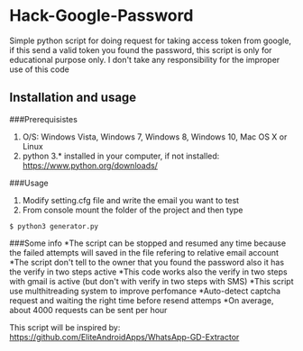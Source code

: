 # Hack-Google-Password
Simple python script for doing request for taking access token from google, if this send a valid token you found the password, this script is only for educational purpose only. I don't take any responsibility for the improper use of this code
## Installation and usage
###Prerequisistes
1. O/S: Windows Vista, Windows 7, Windows 8, Windows 10, Mac OS X or Linux
2. python 3.* installed in your computer, if not installed: https://www.python.org/downloads/

###Usage
1. Modify setting.cfg file and write the email you want to test
2. From console mount the folder of the project and then type 
  ```
  $ python3 generator.py
  ```
###Some info
*The script can be stopped and resumed any time because the failed attempts will saved in the file refering to relative email account
*The script don't tell to the owner that you found the password also it has the verify in two steps active
*This code works also the verify in two steps with gmail is active (but don't with verify in two steps with SMS)
*This script use multhitreading system to improve perfomance
*Auto-detect captcha request and waiting the right time before resend attemps
*On average, about 4000 requests can be sent per hour

This script will be inspired by: https://github.com/EliteAndroidApps/WhatsApp-GD-Extractor

